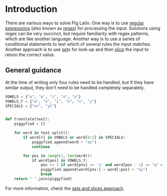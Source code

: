 # Introduction

There are various ways to solve Pig Latin.
One way is to use [regular expressions][regex] (also known as [regex][regex-ops]) for processing the input.
Solutions using regex can be very succinct, but require familiarity with regex patterns, which are like another language.
Another way is to use a series of conditional statements to test which of several rules the input matches.
Another approach is to use [set][set]s for look-up and then [slice][slicing] the input to return the correct value.

## General guidance

At the time of writing only four rules need to be handled, but if they have similar output, they don't need to be handled completely separately.

```python
VOWELS = {"a", "e", "i", "o", "u"}
VOWELS_Y = {"a", "e", "i", "o", "u", "y"}
SPECIALS = {"xr", "yt"}


def translate(text):
    piggyfied = []

    for word in text.split():
        if word[0] in VOWELS or word[0:2] in SPECIALS:
            piggyfied.append(word + "ay")
            continue

        for pos in range(1, len(word)):
            if word[pos] in VOWELS_Y:
                pos += 1 if word[pos] == 'u' and word[pos - 1] == "q" else 0
                piggyfied.append(word[pos:] + word[:pos] + "ay")
                break
    return " ".join(piggyfied)

```

For more information, check the [sets and slices approach][approach-sets-and-slices].

[regex]: https://docs.python.org/3/howto/regex.html#regex-howto
[regex-ops]: https://docs.python.org/3/library/re.html?regex
[set]: https://docs.python.org/3/library/stdtypes.html?#set
[slicing]: https://www.learnbyexample.org/python-string-slicing/
[approach-sets-and-slices]: https://exercism.org/tracks/python/exercises/pig-latin/approaches/sets-and-slices
